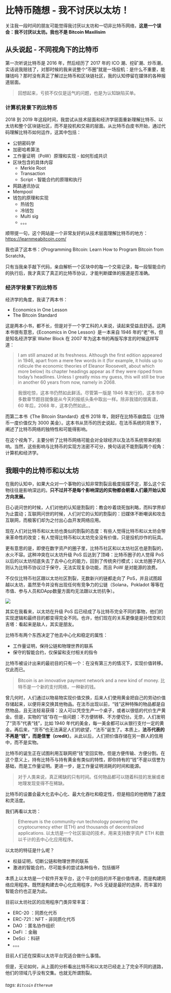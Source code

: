 # 比特币随想 - 我不讨厌以太坊！

关注我一段时间的朋友可能觉得我讨厌以太坊和一切非比特币网络，**这是一个误会：我不讨厌以太坊。我也不是 Bitcoin Maxilisim**

## 从头说起 - 不同视角下的比特币

第一次听说比特币是 2016 年，然后经历了 2017 年的 ICO 潮、挖矿潮、炒币潮，实话说我赔钱了，对那时候的我来说整个“币圈”就是一场投机：是什么不重要，能赚钱吗？那时没有真正了解过比特币和区块链社区，我的认知停留在媒体的各种报道层面。

> 回想起来，亏损不仅仅是运气的问题，也是为认知缺陷买单。

### 计算机背景下的比特币

2018 到 2019 年这段时间，我尝试从技术层面和经济学层面重新理解比特币、以太坊和整个区块链社区，而不是投机和交易的层面。从比特币白皮书开始，通过代码理解比特币如何运作，这其中包括：

- 公钥密码学
- 加密哈希算法
- 工作量证明（PoW）原理和实现 - 如何形成共识
- 区块包含的具体内容
    - Merkle Root
    - Transaction
    - Script - 智能合约的原理和执行
- 网路通讯协议
- Mempool
- 钱包的原理和实现
    - 热钱包
    - 冷钱包
    - Multi sig
    - 。。。

顺带提一句，这个网站是一个非常友好的从技术层面理解比特币的地方：https://learnmeabitcoin.com/ 

我也读了这本书：《Programming Bitcoin: Learn How to Program Bitcoin from Scratch》。

只有当我亲手敲下代码，亲自解析一个区块中的每一个交易记录，每一段智能合约的执行后，我才真实了真正的比特币协议，才能判断媒体的报道是否准确。

### 经济学背景下的比特币

经济学的角度，我读了两本书：

- Economics in One Lesson
- The Bitcoin Standard

这是两本小书，都不长，但是对于一个学工科的人来说，读起来受益且舒适。这两本书很有意思，《Economics in One Lesson》是一本来自 1946 年的“老”书，但是知名经济学家 Walter Block 在 2007 年为这本书的再版写序言的时候这样写道：

> I am still amazed at its freshness. Although the first edition appeared in 1946, apart from a mere few words in it (for example, it holds up to ridicule the economic theories of Eleanor Roosevelt, about which more below) its chapter headings appear as if they were ripped from today’s headlines. Unless I greatly miss my guess, this will still be true in another 60 years from now, namely in 2068.

> 我很吃惊，这本书仍然如此鲜活。尽管第一版是 1946 年发行的，这本书中多数章节题目就像是从今天的报纸头条中取出一样。除非我错的很离谱，60 年后，2068 年，这本仍然如此。。

而第二本书《The Bitcoin Standard》成书 2018 年，刚好在比特币崩盘后（比特币一度价值仅为 3000 美金）。这本书从货币的历史说起，在法币系统的背景下，阐述了比特币网络的独特性和可能得影响。

在这个视角下，主要分析了比特币网络可能会对全球经济以及法币系统带来的影响。当然，这些影响与比特币的实现方法密不可分，换句话说不能割裂两个视角：计算机和经济学。

## 我眼中的比特币和以太坊

在我的认知中，如果大众对一个事物的认知非常割裂且极度摇摆不定，那么这个实物往往是影响深远的。**只不过并不是每个影响深远的实物都会朝着人们最开始认知方向发展。**

日心说问世的时候，人们对他的认知是割裂的：教会吵着烧死伽利略，而科学界却为止震动；互联网问世的时候，人们对它的认知的割裂的：旧媒体不断嘲讽和攻击互联网，而极客们却为之付出心血开发网络应用。

现在人们对比特币和以太坊也类似的割裂的态度：有些人觉得比特币和以太坊会带来革命性的改变；有人觉得比特币和以太坊完全没有价值，只是投机炒作的玩具。

更有意思的是，即使在数字资产的圈子里，比特币社区和以太坊社区也是割裂的，水火不容。这种冲突在以太坊升级 PoS 后达到了顶峰：比特币圈子的人觉得 PoS 以后的以太坊彻底失去了去中心化的能力，回到了传统央行模式；以太坊圈子的人则认为比特币协议过于保守，无法实现复杂功能，而且 PoW 是对能源的浪费。

不仅仅比特币社区跟以太坊社区割裂，无数新兴的链都走向了 PoS，并且试图超越以太坊，虽然至今并没有出现任何有竞争力的公链（Solana，Pokladot 等等在市值、参与人员和DApp数量方面均无法跟以太坊抗争）。

![](https://i.imgur.com/ukJBkZu.jpg)

其实在我看来，以太坊在升级 PoS 后已经成了与比特币完全不同的事物，他们的实现逻辑和最终目的都变得完全不同。也许，他们现在的关系更像是是孙悟空和贝吉塔：看起来是敌人，其实是朋友。

比特币有两个东西决定了他去中心化和稳定的属性：

- 工作量证明，保持公链和物理世界的联系
- 保守的智能合约，仅保留和支付相关的指令

比特币被设计出来的最初目的只有一个：在没有第三方的情况下，实现价值转移。仅此而已。

> Bitcoin is an innovative payment network and a new kind of money.
> 比特币是一个新的支付网络，一种新的钱。

曾几何时，人们通过以物易物实现价值交换，后来人们使用黄金把自己的劳动价值存储起来，以便将来交换其他物品。在法币出现以前，“钱”这种特殊的物品都是自然物品，且无法轻易获得：没人可以凭空生产一个桌子，或者以很低的代价生产黄金。但是，实物的“钱”存在一些问题：不方便转移、不方便切分。无奈，人们发明了“货币”代表“钱”，比如 1940 年代的美金，每一美金都可以从银行支付一定的黄金。再后来，“货币”也无法满足人们的欲望，“法币”诞生了。本质上，**法币代表的不再是“钱”，而是信誉（credit）**。从此以后，人们把价值存储在另一群人的信用中，而不是实物。

比特币的诞生正在试图利用互联网把“钱”变回实物，但是方便传输、方便分割。在这个意义上，持有比特币与持有黄金有类似的特性，即你持有的“钱”不是以信誉为基础，而是工作量证明。更进一步，是工作量证明消耗的时间和能源。

> 对于人类来说，真正稀缺的只有时间。任何物品都可以随着科技的发展或者地理发现变得不在稀缺。

比特币的设置会最大化去中心化、最大化吞吐和稳定性，但是相应的他牺牲了速度和灵活度。

我们再看以太坊：

> Ethereum is the community-run technology powering the cryptocurrency ether (ETH) and thousands of decentralized applications.
> 以太坊是一个社区驱动的技术，用来支持数字资产 ETH 和数以千计的去中心化应用程序。

以太坊的特征是什么呢？

- 权益证明，切断公链和物理世界的联系
- 激进的智能合约，尽可能多的尝试各种指令，包括循环

本质上以太坊是一个软件开发平台，这个平台的目的并不是价值传递，而是构建网络应用程序。既然是构建去中心化应用程序，PoS 无疑是最好的选择，而丰富的智能合约也正是为此。

目前以太坊社区的应用程序门类异常丰富：

- ERC-20 ：同质化代币
- ERC-721：NFT - 非同质化代币
- DAO    ：匿名协作组织
- DeFi   ：金融
- DeSci  ：科研
- 。。。

目前人们还在探索以太坊平台究适合做什么事情。

但是，无论如何，从上面的分析看出比特币和以太坊已经走上了完全不同的道路，他们的领域几乎没有交集。也就无所谓割裂。

###### tags: `Bitcoin` `Ethereum`